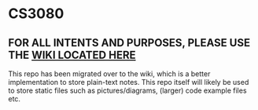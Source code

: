 # CS3080

## FOR ALL INTENTS AND PURPOSES, PLEASE USE THE [WIKI LOCATED HERE](https://github.com/andresh3/cs3080/wiki)

This repo has been migrated over to the wiki, which is a better implementation to store plain-text notes.
This repo itself will likely be used to store static files such as pictures/diagrams, (larger) code example files etc.
